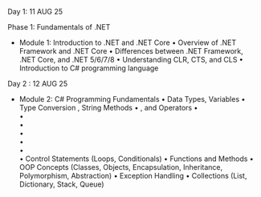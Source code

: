 
Day 1: 11 AUG 25

Phase 1: Fundamentals of .NET
- Module 1: Introduction to .NET and .NET Core
•	Overview of .NET Framework and .NET Core
•	Differences between .NET Framework, .NET Core, and .NET 5/6/7/8
•	Understanding CLR, CTS, and CLS
•	Introduction to C# programming language


Day 2 : 12 AUG 25

- Module 2: C# Programming Fundamentals 
•	Data Types, Variables
•	Type Conversion , String Methods 
•	, and Operators
•	
•	
•	
•	
•	
•	
•	Control Statements (Loops, Conditionals)
•	Functions and Methods
•	OOP Concepts (Classes, Objects, Encapsulation, Inheritance, Polymorphism, Abstraction)
•	Exception Handling
•	Collections (List, Dictionary, Stack, Queue)






